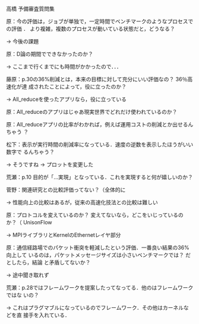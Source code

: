 高橋 予備審査質問集

原：今の評価は，ジョブが単独で，一定時間でベンチマークのようなプロセスでの評価
． より複雑，複数のプロセスが動いている状態だと，どうなる？

-> 今後の課題

原：D論の期間でできなかったのか？

-> ここまで行くまでにも時間がかかったので．．．

藤原：p.30の36%削減とは，本来の目標に対して充分にいい評価なの？ 36％高速化が達
成されたことによって，役に立ったのか？

-> All_reduceを使ったアプリなら，役に立っている

原：All_reduceのアプリはじゃあ現実世界でどれだけ使われているのか？

原：All_reduceアプリの比率がわかれば，例えば運用コストの削減とか出せるんちゃう
？

松下：表示が実行時間の削減率になっている．速度の逆数を表示したほうがいい数字で
るんちゃう？

-> そうですね
-> プロットを変更した

荒瀬：p.10 目的が「...実現」となっている．これを実現すると何が嬉しいのか？

菅野：関連研究との比較評価ってない？（全体的に

-> 性能向上の比較はあるが，従来の高速化技法との比較は難しい

原：プロトコルを変えているのか？ 変えてないなら，どこをいじっているのか？（
UnisonFlow

-> MPIライブラリとKernelのEthernetレイヤ部分

原：通信経路場でのパケット衝突を軽減したという評価．一番良い結果の36%向上して
いるのは，パケットメッセージサイズは小さいベンチマークでは？ だとしたら，結論
と矛盾してないか？

-> 途中聞き取れず

荒瀬：p.28ではフレームワークを提案したってなってる．他のはフレームワークではな
いの？

-> これはプラグマブルになっているのでフレームワーク．その他はカーネルなどを直
接手を入れている．
